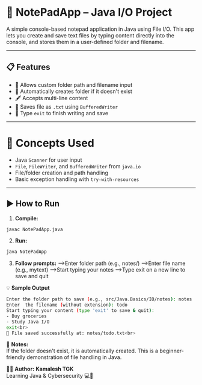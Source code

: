 # 📝 NotePadApp – Java I/O Project

A simple console-based notepad application in Java using File I/O. This app lets you create and save text files by typing content directly into the console, and stores them in a user-defined folder and filename.

---

 ## 📋 Features

- 📂 Allows custom folder path and filename input
- 🧠 Automatically creates folder if it doesn't exist
- 🖋️ Accepts multi-line content
- 💾 Saves file as `.txt` using `BufferedWriter`
- 🛑 Type `exit` to finish writing and save

---

 # 🧠 Concepts Used

- Java `Scanner` for user input
- `File`, `FileWriter`, and `BufferedWriter` from `java.io`
- File/folder creation and path handling
- Basic exception handling with `try-with-resources`

---

 ## **▶️ How to Run**

1. **Compile:**
```bash
javac NotePadApp.java
```

2. **Run:**
```bash
java NotePadApp
```

3. **Follow prompts:**
-->Enter folder path (e.g., notes/)
-->Enter file name (e.g., mytext)
-->Start typing your notes
-->Type exit on a new line to save and quit

💡 **Sample Output**
```bash
Enter the folder path to save (e.g., src/Java.Basics/IO/notes): notes
Enter  the filename (without extension): todo
Start typing your content (type 'exit' to save & quit):
- Buy groceries
- Study Java I/O
exit<br>
📝 File saved successfully at: notes/todo.txt<br>
```

🚧 **Notes:** <br>
If the folder doesn't exist, it is automatically created.
This is a beginner-friendly demonstration of file handling in Java.

👨‍💻 **Author:**
**Kamalesh TGK**<br>
Learning Java & Cybersecurity 💻🔐

